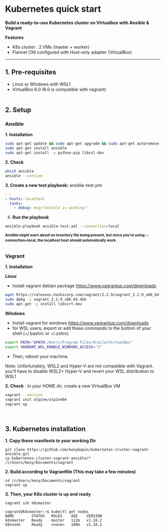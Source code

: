 # Kubernetes quick start
**Build a ready-to-use Kubernetes cluster on Virtualbox with Ansible & Vagrant**

**Features**  
- K8s cluster : 2 VMs (master + worker)
- Flannel CNI configured with Host-only adapter (VirtualBox) 
___
## 1. Pre-requisites
- Linux or Windows with WSL1 
- VirtualBox 6.0 (6.0 is compatible with vagrant)
<br><br>
## 2. Setup
### Ansible 
**1. Installation**
```bash
sudo apt-get update && sudo apt-get upgrade && sudo apt-get autoremove
sudo apt-get install ansible
sudo apt-get install -y python-pip libssl-dev
```
**2. Check**
```bash
which ansible
ansible --version
```

**3. Create a new test playbook:** ansible-test.yml
```yaml
---
- hosts: localhost
  tasks:
    - debug: msg="Ansible is working!"
```

4. **Run the playbook**
```bash
ansible-playbook ansible-test.yml --connection=local
```
<sup>**Ansible might warn about no inventory file being present, but since you're using --connection=local, the localhost host should automatically work.**<sup><br><br>

### Vagrant

**1. Installation**

***Linux***
- Install vagrant debian package https://www.vagrantup.com/downloads
```bash
wget https://releases.hashicorp.com/vagrant/2.2.9/vagrant_2.2.9_x86_64.deb
sudo dpkg -i vagrant_2.2.9_x86_64.deb
sudo apt-get -y install libvirt-dev
```
***Windows***
- Install vagrant for windows https://www.vagrantup.com/downloads
- for WSL users, export or add these commands to the bottom of your shell (~/.bashrc or ~/.zshrc)
```bash
export PATH="$PATH:/mnt/c/Program Files/Oracle/VirtualBox"
export VAGRANT_WSL_ENABLE_WINDOWS_ACCESS="1"
```
- Then, reboot your machine.

Note: Unfortunately, WSL2 and Hyper-V are not compatible with Vagrant.<br>
you'll have to disable WSL2+ Hyper-V and revert your WSL distribution to WSL1

**2. Check** : In your HOME dir, create a new VirtualBox VM
```bash
vagrant --version
vagrant init alpine/alpine64
vagrant up
```
&nbsp;
## 3. Kubernetes installation
**1. Copy these manifests to your working Dir**  
```
git clone https://github.com/kenybapin/kubernetes-cluster-vagrant-ansible.git
cp kubernetes-cluster-vagrant-ansible/* /c/Users/keny/Documents/vagrant
```
**2. Build according to Vagrantfile (This may take a few minutes)**
```
cd /c/Users/keny/Documents/vagrant
vagrant up
```
**3. Then, your K8s cluster is up and ready**
```
vagrant ssh k8smaster

vagrant@k8smaster:~$ kubectl get nodes
NAME        STATUS   ROLES    AGE    VERSION
k8smaster   Ready    master   112m   v1.18.2
k8snode     Ready    <none>   109m   v1.18.2

```
